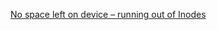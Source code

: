 [No space left on device – running out of Inodes](https://www.ivankuznetsov.com/2010/02/no-space-left-on-device-running-out-of-inodes.html)
